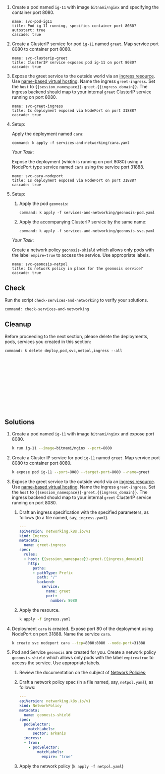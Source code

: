 
1. Create a pod named `ig-11` with image `bitnami/nginx` and specifying the container port 8080.

    ```examiner:execute-test
    name: svc-pod-ig11
    title: Pod ig-11 running, specifies container port 8080?
    autostart: true
    cascade: true
    ```

1. Create a ClusterIP service for pod `ig-11` named `greet`. Map service port 8080 to container port 8080.

    ```examiner:execute-test
    name: svc-clusterip-greet
    title: ClusterIP service exposes pod ig-11 on port 8080?
    cascade: true
    ```

1. Expose the greet service to the outside world via an [ingress resource](https://kubernetes.io/docs/concepts/services-networking/ingress/).
  Use [name-based virtual hosting](https://kubernetes.io/docs/concepts/services-networking/ingress/#name-based-virtual-hosting).
  Name the ingress `greet-ingress`. Set the `host` to `{{session_namespace}}-greet.{{ingress_domain}}`.  The ingress backend should map to your internal `greet` ClusterIP service running on port 8080.

    ```examiner:execute-test
    name: svc-greet-ingress
    title: Is deployment exposed via NodePort on port 31888?
    cascade: true
    ```

1. Setup:

    Apply the deployment named `cara`:

    ```terminal:execute
    command: k apply -f services-and-networking/cara.yaml
    ```

    _Your Task_:

    Expose the deployment (which is running on port 8080) using a NodePort type service named `cara` using the service port 31888.

    ```examiner:execute-test
    name: svc-cara-nodeport
    title: Is deployment exposed via NodePort on port 31888?
    cascade: true
    ```

1. Setup:

    1. Apply the pod `geonosis`:

        ```terminal:execute
        command: k apply -f services-and-networking/geonosis-pod.yaml
        ```

    1. Apply the accompanying ClusterIP service by the same name:

        ```terminal:execute
        command: k apply -f services-and-networking/geonosis-svc.yaml
        ```

    _Your Task_:

    Create a network policy `geonosis-shield` which allows only pods with the label `empire=true` to access the service. Use appropriate labels.

    ```examiner:execute-test
    name: svc-geonosis-netpol
    title: Is network policy in place for the geonosis service?
    cascade: true
    ```

## Check

Run the script `check-services-and-networking` to verify your solutions.

```terminal:execute
command: check-services-and-networking
```

## Cleanup

Before proceeding to the next section, please delete the deployments, pods, services you created in this section:

```terminal:execute
command: k delete deploy,pod,svc,netpol,ingress --all
```

<h2 style="margin-top: 10em;">Solutions</h2>

1. Create a pod named `ig-11` with image `bitnami/nginx` and expose port 8080.

    ```bash
    k run ig-11 --image=bitnami/nginx --port=8080
    ```

1. Create a Cluster IP service for pod `ig-11` named `greet`. Map service port 8080 to container port 8080.

    ```bash
    k expose pod ig-11 --port=8080 --target-port=8080 --name=greet
    ```

1. Expose the greet service to the outside world via an [ingress resource](https://kubernetes.io/docs/concepts/services-networking/ingress/).
  Use [name-based virtual hosting](https://kubernetes.io/docs/concepts/services-networking/ingress/#name-based-virtual-hosting).
  Name the ingress `greet-ingress`. Set the `host` to `{{session_namespace}}-greet.{{ingress_domain}}`.  The ingress backend should map to your internal `greet` ClusterIP service running on port 8080.

    1. Draft an ingress specification with the specified parameters, as follows (to a file named, say, `ingress.yaml`).

        ```yaml
        ---
        apiVersion: networking.k8s.io/v1
        kind: Ingress
        metadata:
          name: greet-ingress
        spec:
          rules:
          - host: {{session_namespace}}-greet.{{ingress_domain}}
            http:
              paths:
              - pathType: Prefix
                path: "/"
                backend:
                  service:
                    name: greet
                    port:
                      number: 8080
        ```

    1. Apply the resource.

        ```bash
        k apply -f ingress.yaml
        ```

1. Deployment `cara` is created. Expose port 80 of the deployment using NodePort on port 31888. Name the service `cara`.

    ```bash
    k create svc nodeport cara --tcp=8080:8080 --node-port=31888
    ```

1. Pod and Service `geonosis` are created for you. Create a network policy `geonosis-shield` which allows only pods with the label `empire=true` to access the service. Use appropriate labels.

    1. Review the documentation on the subject of [Network Policies](https://kubernetes.io/docs/concepts/services-networking/network-policies/);

    1. Draft a network policy spec (in a file named, say, `netpol.yaml`), as follows:

        ```yaml
        ---
        apiVersion: networking.k8s.io/v1
        kind: NetworkPolicy
        metadata:
          name: geonosis-shield
        spec:
          podSelector:
            matchLabels:
              sector: arkanis
          ingress:
          - from:
            - podSelector:
                matchLabels:
                  empire: "true"
        ```

    1. Apply the network policy (`k apply -f netpol.yaml`)
